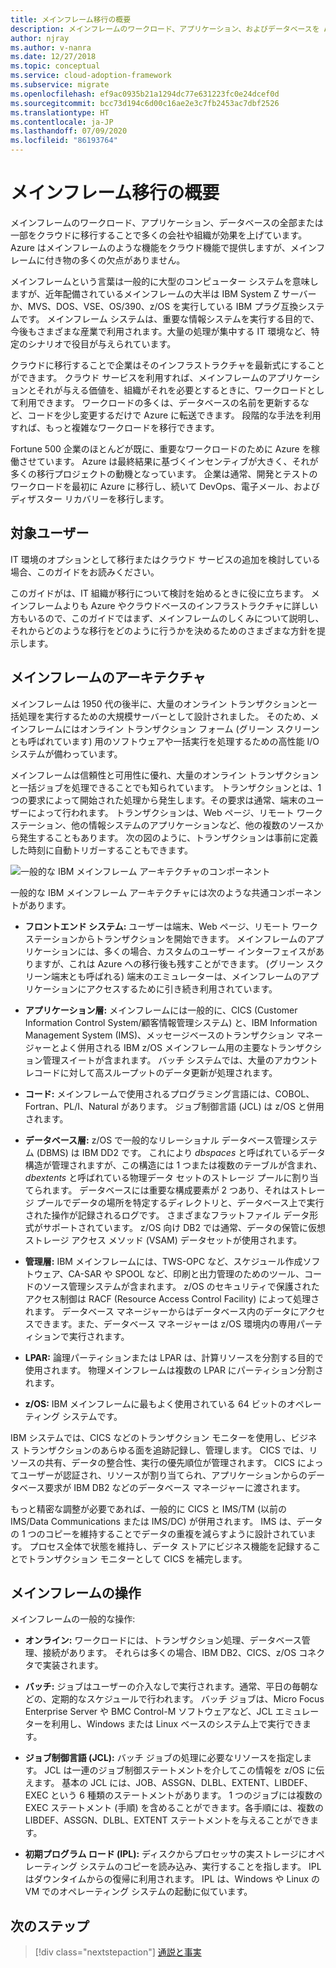 ```yaml
---
title: メインフレーム移行の概要
description: メインフレームのワークロード、アプリケーション、およびデータベースを Azure に移行して、メインフレームの多くの欠点を持たない、信頼性の高い、可用性に優れたスケーラブルなインフラストラクチャを実現します。
author: njray
ms.author: v-nanra
ms.date: 12/27/2018
ms.topic: conceptual
ms.service: cloud-adoption-framework
ms.subservice: migrate
ms.openlocfilehash: ef9ac0935b21a1294dc77e631223fc0e24dcef0d
ms.sourcegitcommit: bcc73d194c6d00c16ae2e3c7fb2453ac7dbf2526
ms.translationtype: HT
ms.contentlocale: ja-JP
ms.lasthandoff: 07/09/2020
ms.locfileid: "86193764"
---
```

<!-- cSpell:ignore nanra njray dbspaces dbextents VSAM RACF LPARS ASSGN DLBL EXTENT LIBDEF EXEC IPLs -->

# <a name="mainframe-migration-overview"></a>メインフレーム移行の概要

メインフレームのワークロード、アプリケーション、データベースの全部または一部をクラウドに移行することで多くの会社や組織が効果を上げています。 Azure はメインフレームのような機能をクラウド機能で提供しますが、メインフレームに付き物の多くの欠点がありません。

メインフレームという言葉は一般的に大型のコンピューター システムを意味しますが、近年配備されているメインフレームの大半は IBM System Z サーバーか、MVS、DOS、VSE、OS/390、z/OS を実行している IBM プラグ互換システムです。 メインフレーム システムは、重要な情報システムを実行する目的で、今後もさまざまな産業で利用されます。大量の処理が集中する IT 環境など、特定のシナリオで役目が与えられています。

クラウドに移行することで企業はそのインフラストラクチャを最新式にすることができます。 クラウド サービスを利用すれば、メインフレームのアプリケーションとそれが与える価値を、組織がそれを必要とするときに、ワークロードとして利用できます。 ワークロードの多くは、データベースの名前を更新するなど、コードを少し変更するだけで Azure に転送できます。 段階的な手法を利用すれば、もっと複雑なワークロードを移行できます。

Fortune 500 企業のほとんどが既に、重要なワークロードのために Azure を稼働させています。 Azure は最終結果に基づくインセンティブが大きく、それが多くの移行プロジェクトの動機となっています。 企業は通常、開発とテストのワークロードを最初に Azure に移行し、続いて DevOps、電子メール、およびディザスター リカバリーを移行します。

## <a name="intended-audience"></a>対象ユーザー

IT 環境のオプションとして移行またはクラウド サービスの追加を検討している場合、このガイドをお読みください。

このガイドがは、IT 組織が移行について検討を始めるときに役に立ちます。 メインフレームよりも Azure やクラウドベースのインフラストラクチャに詳しい方もいるので、このガイドではまず、メインフレームのしくみについて説明し、それからどのような移行をどのように行うかを決めるためのさまざまな方針を提示します。

## <a name="mainframe-architecture"></a>メインフレームのアーキテクチャ

メインフレームは 1950 代の後半に、大量のオンライン トランザクションと一括処理を実行するための大規模サーバーとして設計されました。 そのため、メインフレームにはオンライン トランザクション フォーム (グリーン スクリーンとも呼ばれています) 用のソフトウェアや一括実行を処理するための高性能 I/O システムが備わっています。

メインフレームは信頼性と可用性に優れ、大量のオンライン トランザクションと一括ジョブを処理できることでも知られています。 トランザクションとは、1 つの要求によって開始された処理から発生します。その要求は通常、端末のユーザーによって行われます。 トランザクションは、Web ページ、リモート ワークステーション、他の情報システムのアプリケーションなど、他の複数のソースから発生することもあります。 次の図のように、トランザクションは事前に定義した時刻に自動トリガーすることもできます。

![一般的な IBM メインフレーム アーキテクチャのコンポーネント](../../_images/mainframe-migration/mainframe-architecture.png)

一般的な IBM メインフレーム アーキテクチャには次のような共通コンポーネントがあります。

- **フロントエンド システム:** ユーザーは端末、Web ページ、リモート ワークステーションからトランザクションを開始できます。 メインフレームのアプリケーションには、多くの場合、カスタムのユーザー インターフェイスがありますが、これは Azure への移行後も残すことができます。 (グリーン スクリーン端末とも呼ばれる) 端末のエミュレーターは、メインフレームのアプリケーションにアクセスするために引き続き利用されています。

- **アプリケーション層:** メインフレームには一般的に、CICS (Customer Information Control System/顧客情報管理システム) と、IBM Information Management System (IMS)、メッセージベースのトランザクション マネージャーとよく併用される IBM z/OS メインフレーム用の主要なトランザクション管理スイートが含まれます。 バッチ システムでは、大量のアカウント レコードに対して高スループットのデータ更新が処理されます。

- **コード:** メインフレームで使用されるプログラミング言語には、COBOL、Fortran、PL/I、Natural があります。 ジョブ制御言語 (JCL) は z/OS と併用されます。

- **データベース層:** z/OS で一般的なリレーショナル データベース管理システム (DBMS) は IBM DD2 です。 これにより _dbspaces_ と呼ばれているデータ構造が管理されますが、この構造には 1 つまたは複数のテーブルが含まれ、_dbextents_ と呼ばれている物理データ セットのストレージ プールに割り当てられます。 データベースには重要な構成要素が 2 つあり、それはストレージ プールでデータの場所を特定するディレクトリと、データベース上で実行された操作が記録されるログです。 さまざまなフラットファイル データ形式がサポートされています。 z/OS 向け DB2 では通常、データの保管に仮想ストレージ アクセス メソッド (VSAM) データセットが使用されます。

- **管理層:** IBM メインフレームには、TWS-OPC など、スケジュール作成ソフトウェア、CA-SAR や SPOOL など、印刷と出力管理のためのツール、コードのソース管理システムが含まれます。 z/OS のセキュリティで保護されたアクセス制御は RACF (Resource Access Control Facility) によって処理されます。 データベース マネージャーからはデータベース内のデータにアクセスできます。また、データベース マネージャーは z/OS 環境内の専用パーティションで実行されます。

- **LPAR:** 論理パーティションまたは LPAR は、計算リソースを分割する目的で使用されます。 物理メインフレームは複数の LPAR にパーティション分割されます。

- **z/OS:** IBM メインフレームに最もよく使用されている 64 ビットのオペレーティング システムです。

IBM システムでは、CICS などのトランザクション モニターを使用し、ビジネス トランザクションのあらゆる面を追跡記録し、管理します。 CICS では、リソースの共有、データの整合性、実行の優先順位が管理されます。 CICS によってユーザーが認証され、リソースが割り当てられ、アプリケーションからのデータベース要求が IBM DB2 などのデータベース マネージャーに渡されます。

もっと精密な調整が必要であれば、一般的に CICS と IMS/TM (以前の IMS/Data Communications または IMS/DC) が併用されます。 IMS は、データの 1 つのコピーを維持することでデータの重複を減らすように設計されています。 プロセス全体で状態を維持し、データ ストアにビジネス機能を記録することでトランザクション モニターとして CICS を補完します。

## <a name="mainframe-operations"></a>メインフレームの操作

メインフレームの一般的な操作:

- **オンライン:** ワークロードには、トランザクション処理、データベース管理、接続があります。 それらは多くの場合、IBM DB2、CICS、z/OS コネクタで実装されます。

<!-- docsTest:ignore "BMC Control-M" -->
<!-- cSpell:ignore JOB ASSGN DLBL EXTENT LIBDEF EXEC -->

- **バッチ:** ジョブはユーザーの介入なしで実行されます。通常、平日の毎朝などの、定期的なスケジュールで行われます。 バッチ ジョブは、Micro Focus Enterprise Server や BMC Control-M ソフトウェアなど、JCL エミュレーターを利用し、Windows または Linux ベースのシステム上で実行できます。

- **ジョブ制御言語 (JCL):** バッチ ジョブの処理に必要なリソースを指定します。 JCL は一連のジョブ制御ステートメントを介してこの情報を z/OS に伝えます。 基本の JCL には、JOB、ASSGN、DLBL、EXTENT、LIBDEF、EXEC という 6 種類のステートメントがあります。 1 つのジョブには複数の EXEC ステートメント (手順) を含めることができます。各手順には、複数の LIBDEF、ASSGN、DLBL、EXTENT ステートメントを与えることができます。

- **初期プログラム ロード (IPL):** ディスクからプロセッサの実ストレージにオペレーティング システムのコピーを読み込み、実行することを指します。 IPL はダウンタイムからの復帰に利用されます。 IPL は、Windows や Linux の VM でのオペレーティング システムの起動に似ています。

## <a name="next-steps"></a>次のステップ

> [!div class="nextstepaction"]
> [通説と事実](./myths-and-facts.md)
